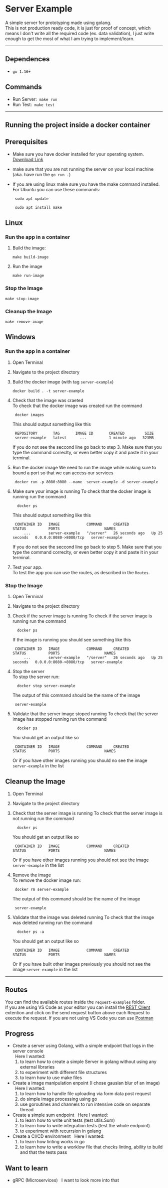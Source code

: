 # Server Example

A simple server for prototyping made using golang.  
This is not production ready code, it is just for proof of concept, which means I don't write all the required code (ex. data validation), I just write enough to get the most of what I am trying to implement/learn.

---

## Dependences

- `go 1.16+`

## Commands

- Run Server: &nbsp;`make run`
- Run Test: &nbsp;`make test`

---

## Running the project inside a docker container

## Prerequisites

- Make sure you have docker installed for your operating system. [Download Link](https://docs.docker.com/get-docker/)
- make sure that you are not running the server on your local machine (aka. have run the `go run .`)
- If you are using linux make sure you have the make command installed.  
  For Ubuntu you can use these commands:

  ```console
   sudo apt update

   sudo apt install make
  ```

## Linux

### Run the app in a container

1.  Build the image:
    ```console
    make build-image
    ```
2.  Run the image

    ```console
    make run-image
    ```

### Stop the Image

```console
make stop-image
```

### Cleanup the Image

```console
make remove-image
```

## Windows

### Run the app in a container

1. Open Terminal
2. Navigate to the project directory
3. Build the docker image (with tag `server-example`)

   ```console
   docker build . -t server-example
   ```

4. Check that the image was craeted  
   To check that the docker image was created run the command
   ```console
    docker images
   ```
   This should output something like this
   ```console
    REPOSITORY       TAG       IMAGE ID       CREATED         SIZE
    server-example   latest      ...          1 minute ago   323MB
   ```
   If you do not see the seccond line go back to step 3.
   Make sure that you type the command correclty, or even better copy it and paste it in your terminal.
5. Run the docker image
   We need to run the image while making sure to bound a port so that we can access our services
   ```console
    docker run -p 8080:8080 --name  server-example -d server-example
   ```
6. Make sure your image is running
   To check that the docker image is running run the command
   ```console
     docker ps
   ```
   This should output something like this
   ```console
    CONTAINER ID   IMAGE            COMMAND     CREATED          STATUS          PORTS                    NAMES
        ...        server-example   "/server"   26 seconds ago   Up 25 seconds   0.0.0.0:8080->8080/tcp   server-example
   ```
   If you do not see the seccond line go back to step 5.
   Make sure that you type the command correclty, or even better copy it and paste it in your terminal.
7. Test your app.  
   To test the app you can use the routes, as described in the `Routes`.

### Stop the Image

1. Open Terminal
2. Navigate to the project directory
3. Check if the server image is running
   To check if the server image is running run the command

   ```console
     docker ps
   ```

   If the image is running you should see something like this

   ```console
    CONTAINER ID   IMAGE            COMMAND     CREATED          STATUS          PORTS                    NAMES
        ...        server-example   "/server"   26 seconds ago   Up 25 seconds   0.0.0.0:8080->8080/tcp   server-example
   ```

4. Stop the server  
   To stop the server run:

   ```console
     docker stop server-example
   ```

   The output of this command should be the name of the image

   ```console
    server-example
   ```

5. Validate that the server image stoped running
   To check that the server image has stopped running run the command

   ```console
     docker ps
   ```

   You should get an output like so

   ```console
    CONTAINER ID   IMAGE            COMMAND     CREATED          STATUS          PORTS                    NAMES
   ```

   Or if you have other images running you should no see the image `server-example` in the list

## Cleanup the Image

1. Open Terminal
2. Navigate to the project directory
3. Check that the server image is running
   To check that the server image is not running run the command

   ```console
     docker ps
   ```

   You should get an output like so

   ```console
    CONTAINER ID   IMAGE            COMMAND     CREATED          STATUS          PORTS                    NAMES
   ```

   Or if you have other images running you should not see the image `server-example` in the list

4) Remove the image  
   To remove the docker image run:

   ```console
    docker rm server-example
   ```

   The output of this command should be the name of the image

   ```console
    server-example
   ```

5) Validate that the image was deleted running
   To check that the image was deleted running run the command

   ```console
     docker ps -a
   ```

   You should get an output like so

   ```console
    CONTAINER ID   IMAGE            COMMAND     CREATED          STATUS          PORTS                    NAMES
   ```

   Or if you have built other images previously you should not see the image `server-example` in the list

---

## Routes

You can find the available routes inside the `request-examples` folder.  
If you are using VS Code as your editor you can install the [REST Client](https://marketplace.visualstudio.com/items?itemName=humao.rest-client) extention and click on the send request button above each Request to execute the request.
If you are not using VS Code you can use [Postman](https://www.postman.com/)

## Progress

- Create a server using Golang, with a simple endpoint that logs in the server console  
  &nbsp; Here I wanted:
  1. to learn how to create a simple Server in golang without using any external libraries
  2. to experiment with different file structures
  3. to learn how to use make files
- Create a image manipulation enpoint (I chose gausian blur of an image)  
  &nbsp; Here I wanted:
  1. to learn how to handle file uploading via form data post request
  2. do simple image processing using go
  3. use goroutines and channels to run intensive code on separate thread
- Create a simple sum endpoint
  &nbsp; Here I wanted:
  1. to learn how to write unit tests (test utils.Sum)
  2. to learn how to write integration tests (test the whole endpoint)
  3. to experiment with recurrsion in golang
- Create a CI/CD environment
  &nbsp; Here I wanted:
  1. to learn how linting works in go
  2. to learn how to write a worklow file that checks linting, ability to build and that the tests pass

## Want to learn

- gRPC (Microservices)
  &nbsp; I want to look more into that
